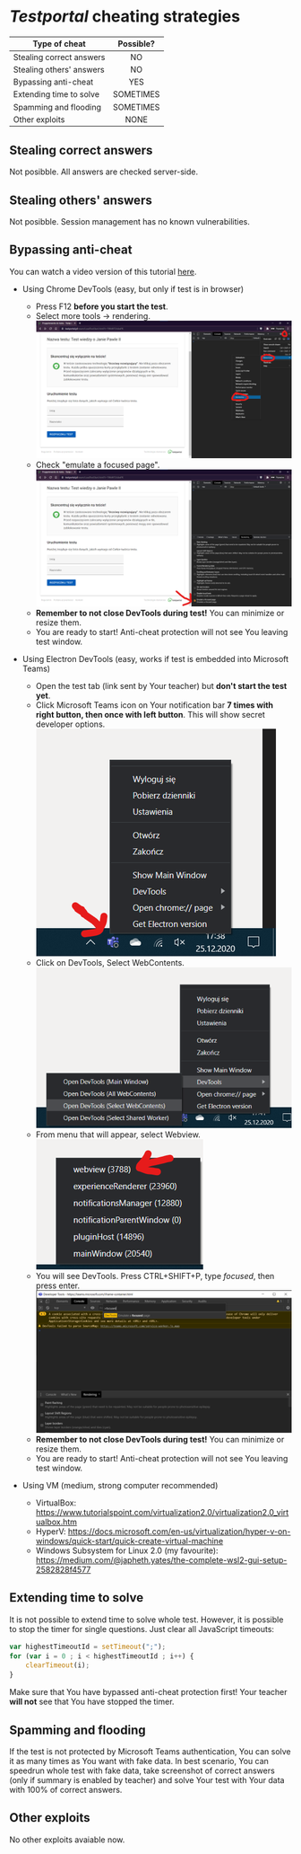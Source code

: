 # *Testportal* cheating strategies
| Type of cheat             | Possible?     |
| -----------------         |:-------------:|
| Stealing correct answers  | NO            |
| Stealing others' answers  | NO            |
| Bypassing anti-cheat      | YES           |
| Extending time to solve   | SOMETIMES     |
| Spamming and flooding     | SOMETIMES     |
| Other exploits            | NONE          |

## Stealing correct answers
Not posibble. All answers are checked server-side.

## Stealing others' answers
Not posibble. Session management has no known vulnerabilities.

## Bypassing anti-cheat
You can watch a video version of this tutorial [here](TestportalSecurityBypassEN.mp4).
- Using Chrome DevTools (easy, but only if test is in browser)
    - Press F12 **before you start the test**.
    - Select more tools -> rendering.
    ![Screenshot](bypass1a.png)
    - Check "emulate a focused page".
    ![Screenshot](bypass1b.png)
    - **Remember to not close DevTools during test!**
    You can minimize or resize them.
    - You are ready to start! Anti-cheat protection will not see You leaving test window.

- Using Electron DevTools (easy, works if test is embedded into Microsoft Teams)
    - Open the test tab (link sent by Your teacher) but **don't start the test yet**.
    - Click Microsoft Teams icon on Your notification bar **7 times with right button, then once with left button**. This will show secret developer options.
    ![Screenshot](bypass2a.png)
    - Click on DevTools, Select WebContents.
    ![Screenshot](bypass2b.png)
    - From menu that will appear, select Webview.
    ![Screenshot](bypass2c.png)
    - You will see DevTools. Press CTRL+SHIFT+P, type *focused*, then press enter.
    ![Screenshot](bypass2d.png)
    - **Remember to not close DevTools during test!**
    You can minimize or resize them.
    - You are ready to start! Anti-cheat protection will not see You leaving test window.

- Using VM (medium, strong computer recommended)
    - VirtualBox: https://www.tutorialspoint.com/virtualization2.0/virtualization2.0_virtualbox.htm
    - HyperV: https://docs.microsoft.com/en-us/virtualization/hyper-v-on-windows/quick-start/quick-create-virtual-machine
    - Windows Subsystem for Linux 2.0 (my favourite):
    https://medium.com/@japheth.yates/the-complete-wsl2-gui-setup-2582828f4577

## Extending time to solve
It is not possible to extend time to solve whole test. However, it is possible to stop the timer for single questions. Just clear all JavaScript timeouts:
```js
var highestTimeoutId = setTimeout(";");
for (var i = 0 ; i < highestTimeoutId ; i++) {
    clearTimeout(i); 
}
```
Make sure that You have bypassed anti-cheat protection first! Your teacher **will not** see that You have stopped the timer.

## Spamming and flooding
If the test is not protected by Microsoft Teams authentication, You can solve it as many times as You want with fake data. In best scenario, You can speedrun whole test with fake data, take screenshot of correct answers (only if summary is enabled by teacher) and solve Your test with Your data with 100% of correct answers.

## Other exploits
No other exploits avaiable now.